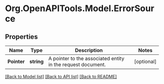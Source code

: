 
# Org.OpenAPITools.Model.ErrorSource

## Properties

Name | Type | Description | Notes
------------ | ------------- | ------------- | -------------
**Pointer** | **string** | A pointer to the associated entity in the request document. | [optional] 

[[Back to Model list]](../README.md#documentation-for-models)
[[Back to API list]](../README.md#documentation-for-api-endpoints)
[[Back to README]](../README.md)


